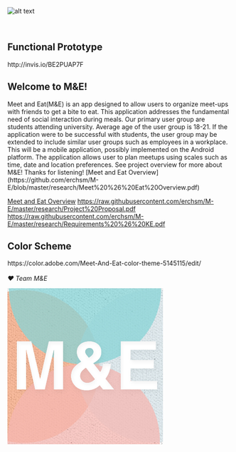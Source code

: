 ![alt text](https://raw.githubusercontent.com/erchsm/M-E/master/screenshots/iphonegold.jpg)

<br>
<h2>Functional Prototype</h2> http://invis.io/BE2PUAP7F
<h2>Welcome to M&E!</h2>
<p>Meet and Eat(M&E) is an app designed to allow users to organize meet-ups with friends to get a bite to eat. This application addresses the fundamental need of social interaction during meals. Our primary user group are students attending university. Average age of the user group is 18-21. If the application were to be successful with students, the user group may be extended to include similar user groups such as employees in a workplace. This will be a mobile application, possibly implemented on the Android platform. The application allows user to plan meetups using scales such as time, date and location preferences. See project overview for more about M&E! Thanks for listening!
[Meet and Eat Overview](https://github.com/erchsm/M-E/blob/master/research/Meet%20%26%20Eat%20Overview.pdf)

[Meet and Eat Overview](/M-E/blob/master/research/Meet%20%26%20Eat%20Overview.pdf)
https://raw.githubusercontent.com/erchsm/M-E/master/research/Project%20Proposal.pdf
https://raw.githubusercontent.com/erchsm/M-E/master/research/Requirements%20%26%20KE.pdf</p>

<h2>Color Scheme</h2> https://color.adobe.com/Meet-And-Eat-color-theme-5145115/edit/
<br><br><i>&hearts; Team M&E</i>

[![logo](https://github.com/ecsmith/M-E/blob/master/screenshots/logo.jpg)]()

